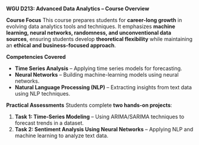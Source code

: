 **WGU D213: Advanced Data Analytics – Course Overview**

**Course Focus**
This course prepares students for **career-long growth** in evolving data analytics tools and techniques. It emphasizes **machine learning, neural networks, randomness, and unconventional data sources**, ensuring students develop **theoretical flexibility** while maintaining an **ethical and business-focused approach**.

**Competencies Covered**
- **Time Series Analysis** – Applying time series models for forecasting.
- **Neural Networks** – Building machine-learning models using neural networks.
- **Natural Language Processing (NLP)** – Extracting insights from text data using NLP techniques.

**Practical Assessments**
Students complete **two hands-on projects**:
1. **Task 1: Time-Series Modeling** – Using ARIMA/SARIMA techniques to forecast trends in a dataset.
2. **Task 2: Sentiment Analysis Using Neural Networks** – Applying NLP and machine learning to analyze text data.


